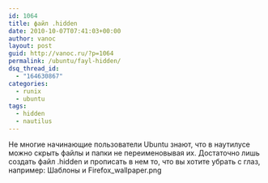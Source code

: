 ```yaml
---
id: 1064
title: файл .hidden
date: 2010-10-07T07:41:03+00:00
author: vanoc
layout: post
guid: http://vanoc.ru/?p=1064
permalink: /ubuntu/fayl-hidden/
dsq_thread_id:
  - "164630867"
categories:
  - runix
  - ubuntu
tags:
  - hidden
  - nautilus
---
```

Не многие начинающие пользователи Ubuntu знают, что в наутилусе можно скрыть файлы и папки не переименовывая их. Достаточно лишь создать файл .hidden и прописать в нем то, что вы хотите убрать с глаз, например: Шаблоны и Firefox_wallpaper.png